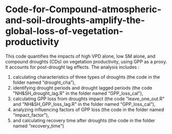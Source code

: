 # Code-for-Compound-atmospheric-and-soil-droughts-amplify-the-global-loss-of-vegetation-productivity
This code quantifies the impacts of high VPD alone, low SM alone, and compound droughts (CDs) on vegetation productivity, using GPP as a proxy. lt accounts for post-drought lag effects. The analysis includes :
1) calculating characteristics of three types of droughts (the code in the folder named “drought_cha”),
2) identifying drought periods and drought lagged periods (the code "NH&SH_drought_lag.R" in the folder named “GPP_loss_cal”),
3) calculating GPP loss from droughts impact (the code "leave_one_out.R" and "NH&SH_GPP_loss_lag.R" in the folder named “GPP_loss_cal”),
4) analyzing influencing factors of GPP loss (the code in the folder named “impact_factor"),
5) and calculating recovery time after droughts (the code in the folder named “recovery_time")
